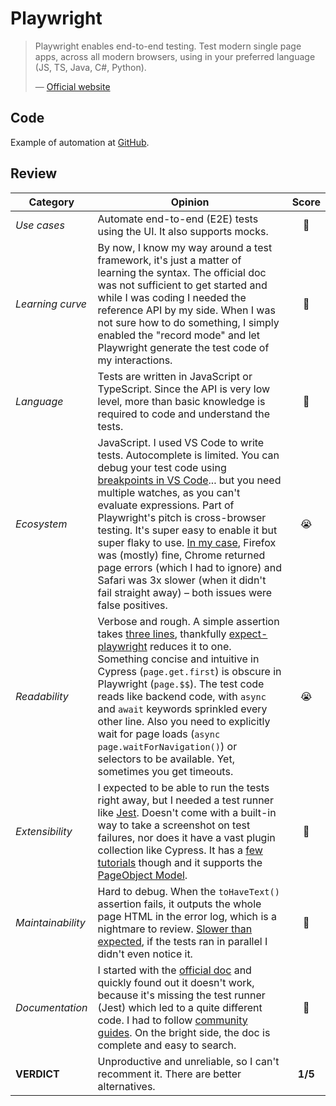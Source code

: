 # Playwright

> Playwright enables end-to-end testing. Test modern single page apps, across all modern browsers, using in your preferred language (JS, TS, Java, C#, Python).
>
> — [Official website](https://playwright.dev/)

## Code

Example of automation at [GitHub](https://github.com/dialex/start-testing/tree/main/code/framework/playwright).

## Review

| Category          | Opinion |  Score   |
| ----------------- | ------- | :------: |
| _Use cases_       | Automate end-to-end (E2E) tests using the UI. It also supports mocks. |    🥈    |
| _Learning curve_  | By now, I know my way around a test framework, it's just a matter of learning the syntax. The official doc was not sufficient to get started and while I was coding I needed the reference API by my side. When I was not sure how to do something, I simply enabled the "record mode" and let Playwright generate the test code of my interactions. |    🥈    |
| _Language_        | Tests are written in JavaScript or TypeScript. Since the API is very low level, more than basic knowledge is required to code and understand the tests. |    🥈    |
| _Ecosystem_       | JavaScript. I used VS Code to write tests. Autocomplete is limited. You can debug your test code using [breakpoints in VS Code](https://code.visualstudio.com/docs/nodejs/nodejs-debugging#_javascript-debug-terminal)... but you need multiple watches, as you can't evaluate expressions. Part of Playwright's pitch is cross-browser testing. It's super easy to enable it but super flaky to use. [In my case](https://github.com/playwright-community/jest-playwright/issues/614), Firefox was (mostly) fine, Chrome returned page errors (which I had to ignore) and Safari was 3x slower (when it didn't fail straight away) – both issues were false positives. |    😭    |
| _Readability_     | Verbose and rough. A simple assertion takes [three lines](https://github.com/playwright-community/expect-playwright#why-do-i-need-it), thankfully [expect-playwright](https://github.com/playwright-community/expect-playwright#api-documentation) reduces it to one. Something concise and intuitive in Cypress (`page.get.first`) is obscure in Playwright (`page.$$`). The test code reads like backend code, with `async` and `await` keywords sprinkled every other line. Also you need to explicitly wait for page loads (`async page.waitForNavigation()`) or selectors to be available. Yet, sometimes you get timeouts. |    😭    |
| _Extensibility_   | I expected to be able to run the tests right away, but I needed a test runner like [Jest](https://github.com/playwright-community/jest-playwright). Doesn't come with a built-in way to take a screenshot on test failures, nor does it have a vast plugin collection like Cypress. It has a [few tutorials](https://playwright.tech/) though and it supports the [PageObject Model](https://playwright.dev/docs/pom). |    🥉    |
| _Maintainability_ | Hard to debug. When the `toHaveText()` assertion fails, it outputs the whole page HTML in the error log, which is a nightmare to review. [Slower than expected](https://blog.checklyhq.com/cypress-vs-selenium-vs-playwright-vs-puppeteer-speed-comparison/), if the tests ran in parallel I didn't even notice it. |    🥉    |
| _Documentation_   | I started with the [official doc](https://playwright.dev/docs/intro) and quickly found out it doesn't work, because it's missing the test runner (Jest) which led to a quite different code. I had to follow [community](https://applitools.com/blog/playing-with-playwright/) [guides](https://www.eliostruyf.com/utilize-playwright-jest-cross-browser-e2e-test-solutions/). On the bright side, the doc is complete and easy to search. |    🥈    |
| **VERDICT**       | Unproductive and unreliable, so I can't recomment it. There are better alternatives. | **1/5** |
